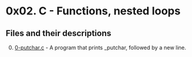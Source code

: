 # 0x02. C - Functions, nested loops

## Files and their descriptions
0. [0-putchar.c](./0-putchar.c) - A program that prints _putchar, followed by a new line.

